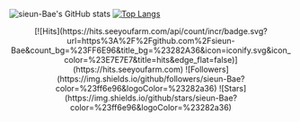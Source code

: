 ![sieun-Bae's GitHub stats](https://github-readme-stats.vercel.app/api?username=sieun-Bae&theme=dracula&show_icons=true&count_private=true)
[![Top Langs](https://github-readme-stats.vercel.app/api/top-langs/?username=sieun-Bae&theme=dracula&layout=compact)](https://github.com/sieun-Bae/github-readme-stats)
<br>

<center> 
[![Hits](https://hits.seeyoufarm.com/api/count/incr/badge.svg?url=https%3A%2F%2Fgithub.com%2Fsieun-Bae&count_bg=%23FF6E96&title_bg=%23282A36&icon=iconify.svg&icon_color=%23E7E7E7&title=hits&edge_flat=false)](https://hits.seeyoufarm.com)
![Followers](https://img.shields.io/github/followers/sieun-Bae?color=%23ff6e96&logoColor=%23282a36)
![Stars](https://img.shields.io/github/stars/sieun-Bae?color=%23ff6e96&logoColor=%23282a36)
</center>
